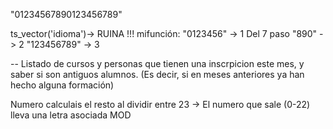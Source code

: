 "01234567890123456789"

ts_vector('idioma')-> RUINA !!!
mifunción:
"0123456" -> 1
Del 7 paso
"890" -> 2
"123456789" -> 3

-- Listado de cursos y personas que tienen una inscrpicion este mes, y saber si son antiguos alumnos.
(Es decir, si en meses anteriores ya han hecho alguna formación)


Numero calculais el resto al dividir entre 23 -> El numero que sale (0-22) lleva una letra asociada
                    MOD